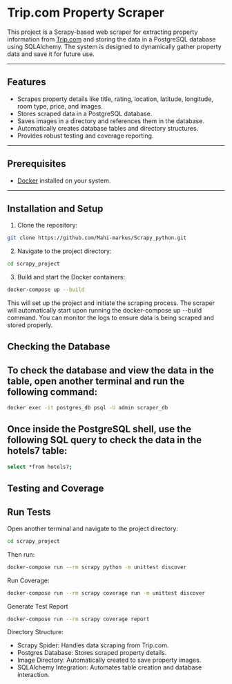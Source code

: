 # Trip.com Property Scraper

This project is a Scrapy-based web scraper for extracting property information from [Trip.com](https://uk.trip.com/hotels/?locale=en-GB&curr=GBP) and storing the data in a PostgreSQL database using SQLAlchemy. The system is designed to dynamically gather property data and save it for future use.

---

## Features

- Scrapes property details like title, rating, location, latitude, longitude, room type, price, and images.
- Stores scraped data in a PostgreSQL database.
- Saves images in a directory and references them in the database.
- Automatically creates database tables and directory structures.
- Provides robust testing and coverage reporting.

---

## Prerequisites

- [Docker](https://www.docker.com/) installed on your system.

---

## Installation and Setup

1. Clone the repository:

```bash
git clone https://github.com/Mahi-markus/Scrapy_python.git
```

2. Navigate to the project directory:

```bash
cd scrapy_project
```

3. Build and start the Docker containers:

```bash
docker-compose up --build
```

This will set up the project and initiate the scraping process.
The scraper will automatically start upon running the docker-compose up --build command. You can monitor the logs to ensure data is being scraped and stored properly.

## Checking the Database

## To check the database and view the data in the table, open another terminal and run the following command:

```bash
docker exec -it postgres_db psql -U admin scraper_db
```

## Once inside the PostgreSQL shell, use the following SQL query to check the data in the hotels7 table:

```bash
select *from hotels7;
```

## Testing and Coverage

## Run Tests

Open another terminal and navigate to the project directory:

```bash
cd scrapy_project
```

Then run:

```bash
docker-compose run --rm scrapy python -m unittest discover
```

Run Coverage:

```bash
docker-compose run --rm scrapy coverage run -m unittest discover
```

Generate Test Report

```bash
docker-compose run --rm scrapy coverage report
```

Directory Structure:

- Scrapy Spider: Handles data scraping from Trip.com.
- Postgres Database: Stores scraped property details.
- Image Directory: Automatically created to save property images.
- SQLAlchemy Integration: Automates table creation and database interaction.
